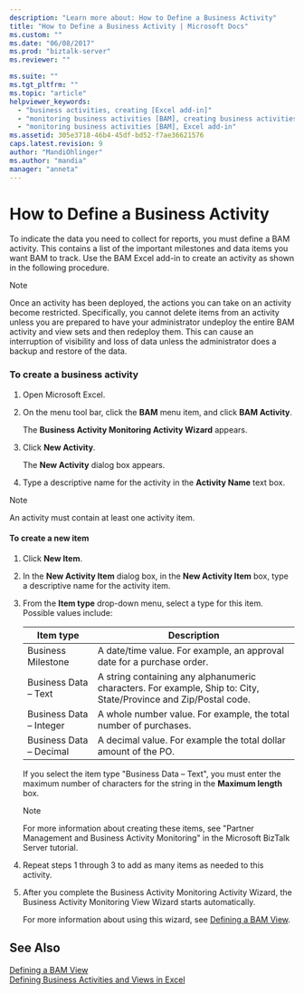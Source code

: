 ```yaml
---
description: "Learn more about: How to Define a Business Activity"
title: "How to Define a Business Activity | Microsoft Docs"
ms.custom: ""
ms.date: "06/08/2017"
ms.prod: "biztalk-server"
ms.reviewer: ""

ms.suite: ""
ms.tgt_pltfrm: ""
ms.topic: "article"
helpviewer_keywords: 
  - "business activities, creating [Excel add-in]"
  - "monitoring business activities [BAM], creating business activities [Excel add-in]"
  - "monitoring business activities [BAM], Excel add-in"
ms.assetid: 305e3718-46b4-45df-bd52-f7ae36621576
caps.latest.revision: 9
author: "MandiOhlinger"
ms.author: "mandia"
manager: "anneta"
---
```

# How to Define a Business Activity
To indicate the data you need to collect for reports, you must define a BAM activity. This contains a list of the important milestones and data items you want BAM to track. Use the BAM Excel add-in to create an activity as shown in the following procedure.  
  
> [!NOTE]
>  Once an activity has been deployed, the actions you can take on an activity become restricted. Specifically, you cannot delete items from an activity unless you are prepared to have your administrator undeploy the entire BAM activity and view sets and then redeploy them. This can cause an interruption of visibility and loss of data unless the administrator does a backup and restore of the data.  
  
### To create a business activity  
  
1.  Open Microsoft Excel.  
  
2.  On the menu tool bar, click the **BAM** menu item, and click **BAM Activity**.  
  
     The **Business Activity Monitoring Activity Wizard** appears.  
  
3.  Click **New Activity**.  
  
     The **New Activity** dialog box appears.  
  
4.  Type a descriptive name for the activity in the **Activity Name** text box.  
  
> [!NOTE]
>  An activity must contain at least one activity item.  
  
#### To create a new item  
  
1. Click **New Item**.  
  
2. In the **New Activity Item** dialog box, in the **New Activity Item** box, type a descriptive name for the activity item.  
  
3. From the **Item type** drop-down menu, select a type for this item. Possible values include:  
  
   |Item type|Description|  
   |---------------|-----------------|  
   |Business Milestone|A date/time value. For example, an approval date for a purchase order.|  
   |Business Data – Text|A string containing any alphanumeric characters. For example, Ship to: City, State/Province and Zip/Postal code.|  
   |Business Data – Integer|A whole number value. For example, the total number of purchases.|  
   |Business Data – Decimal|A decimal value. For example the total dollar amount of the PO.|  
  
    If you select the item type "Business Data – Text", you must enter the maximum number of characters for the string in the **Maximum length** box.  
  
   > [!NOTE]
   >  For more information about creating these items, see "Partner Management and Business Activity Monitoring" in the Microsoft BizTalk Server tutorial.  
  
4. Repeat steps 1 through 3 to add as many items as needed to this activity.  
  
5. After you complete the Business Activity Monitoring Activity Wizard, the Business Activity Monitoring View Wizard starts automatically.  
  
   For more information about using this wizard, see [Defining a BAM View](../core/defining-a-bam-view.md).  
  
## See Also  
 [Defining a BAM View](../core/defining-a-bam-view.md)   
 [Defining Business Activities and Views in Excel](../core/defining-business-activities-and-views-in-excel.md)
